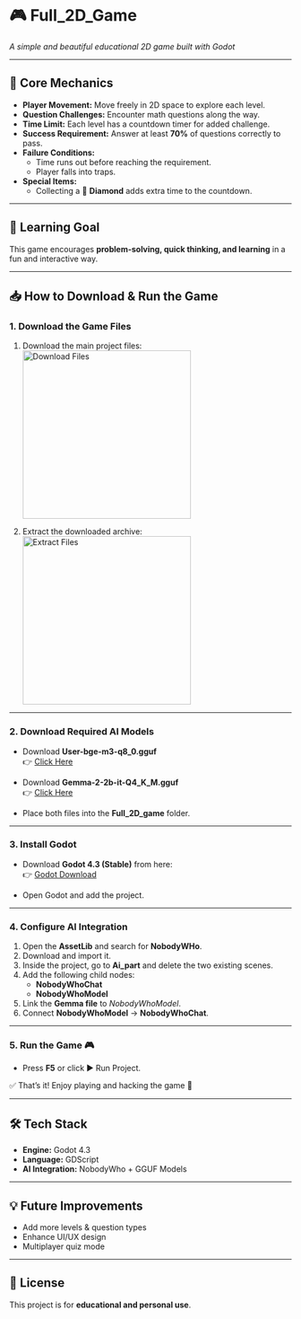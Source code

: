 # 🎮 Full_2D_Game  
*A simple and beautiful educational 2D game built with Godot*  

---

## 🌟 Core Mechanics  
- **Player Movement:** Move freely in 2D space to explore each level.  
- **Question Challenges:** Encounter math questions along the way.  
- **Time Limit:** Each level has a countdown timer for added challenge.  
- **Success Requirement:** Answer at least **70%** of questions correctly to pass.  
- **Failure Conditions:**  
  - Time runs out before reaching the requirement.  
  - Player falls into traps.  
- **Special Items:**  
  - Collecting a 💎 **Diamond** adds extra time to the countdown.  

---

## 🎯 Learning Goal  
This game encourages **problem-solving, quick thinking, and learning** in a fun and interactive way.  

---

## 📥 How to Download & Run the Game  

### 1. Download the Game Files  
1. Download the main project files:  
   <img width="300" height="300" alt="Download Files" src="https://github.com/user-attachments/assets/5677e36d-3510-406d-8935-468256ad6325" />  

2. Extract the downloaded archive:  
   <img width="300" height="300" alt="Extract Files" src="https://github.com/user-attachments/assets/da47a6b3-3a97-43b5-ae5e-2a70433fabd6" />  

---

### 2. Download Required AI Models  
- Download **User-bge-m3-q8_0.gguf**  
  👉 [Click Here](https://huggingface.co/alela32/USER-bge-m3-Q8_0-GGUF/blob/main/user-bge-m3-q8_0.gguf)  

- Download **Gemma-2-2b-it-Q4_K_M.gguf**  
  👉 [Click Here](https://huggingface.co/bartowski/gemma-2-2b-it-GGUF/blob/main/gemma-2-2b-it-Q4_K_M.gguf)  

- Place both files into the **Full_2D_game** folder.  

---

### 3. Install Godot  
- Download **Godot 4.3 (Stable)** from here:  
  👉 [Godot Download](https://godotengine.org/download/archive/4.3-stable/)  

- Open Godot and add the project.  

---

### 4. Configure AI Integration  
1. Open the **AssetLib** and search for **NobodyWHo**.  
2. Download and import it.  
3. Inside the project, go to **Ai_part** and delete the two existing scenes.  
4. Add the following child nodes:  
   - **NobodyWhoChat**  
   - **NobodyWhoModel**  
5. Link the **Gemma file** to *NobodyWhoModel*.  
6. Connect **NobodyWhoModel** → **NobodyWhoChat**.  

---

### 5. Run the Game 🎮  
- Press **F5** or click ▶ Run Project.  

✅ That’s it! Enjoy playing and hacking the game 🚀  

---

## 🛠️ Tech Stack  
- **Engine:** Godot 4.3  
- **Language:** GDScript  
- **AI Integration:** NobodyWho + GGUF Models  

---

## 💡 Future Improvements  
- Add more levels & question types  
- Enhance UI/UX design  
- Multiplayer quiz mode  

---

## 📜 License  
This project is for **educational and personal use**.  
